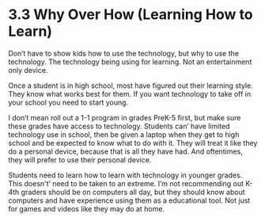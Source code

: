 # 3.3 Why Over How (Learning How to Learn)

Don’t have to show kids how to use the technology, but why to use the technology. The technology being using for learning. Not an entertainment only device. 

Once a student is in high school, most have figured out their learning style. They know what works best for them. If you want technology to take off in your school you need to start young. 

I don’t mean roll out a 1-1 program in grades PreK-5 first, but make sure these grades have access to technology. Students can’ have limited technology use in school, then be given a laptop when they get to high school and be expected to know what to do with it. They will treat it like they do a personal device, because that is all they have had. And oftentimes, they will prefer to use their personal device.

Students need to learn how to learn with technology in younger grades. This doesn't’ need to be taken to an extreme. I’m not recommending out K-4th graders should be on computers all day, but they should know about computers and have experience using them as a educational tool. Not just for games and videos like they may do at home.